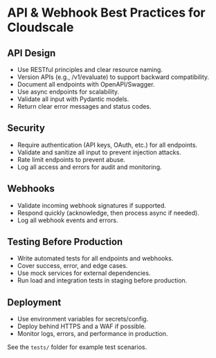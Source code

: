 # API & Webhook Best Practices for Cloudscale

## API Design
- Use RESTful principles and clear resource naming.
- Version APIs (e.g., /v1/evaluate) to support backward compatibility.
- Document all endpoints with OpenAPI/Swagger.
- Use async endpoints for scalability.
- Validate all input with Pydantic models.
- Return clear error messages and status codes.

## Security
- Require authentication (API keys, OAuth, etc.) for all endpoints.
- Validate and sanitize all input to prevent injection attacks.
- Rate limit endpoints to prevent abuse.
- Log all access and errors for audit and monitoring.

## Webhooks
- Validate incoming webhook signatures if supported.
- Respond quickly (acknowledge, then process async if needed).
- Log all webhook events and errors.

## Testing Before Production
- Write automated tests for all endpoints and webhooks.
- Cover success, error, and edge cases.
- Use mock services for external dependencies.
- Run load and integration tests in staging before production.

## Deployment
- Use environment variables for secrets/config.
- Deploy behind HTTPS and a WAF if possible.
- Monitor logs, errors, and performance in production.

See the `tests/` folder for example test scenarios.
